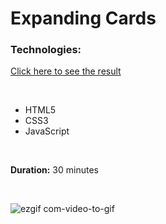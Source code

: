 # Expanding Cards

### Technologies:

[Click here to see the result](dpaguba.github.io/expanding-cards/)

<br>

 - HTML5
 - CSS3
 - JavaScript

<br>

**Duration:** 30 minutes

<br>

![ezgif com-video-to-gif](https://user-images.githubusercontent.com/88382171/222894878-a77d039f-1111-4290-be06-a259fcfb8efb.gif)
